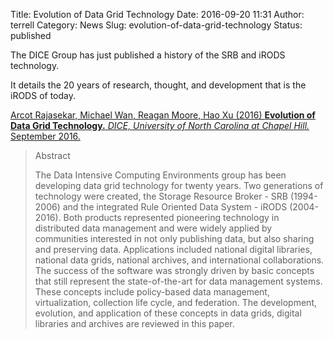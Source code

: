 Title: Evolution of Data Grid Technology
Date: 2016-09-20 11:31
Author: terrell
Category: News
Slug: evolution-of-data-grid-technology
Status: published

The DICE Group has just published a history of the SRB and iRODS
technology.

It details the 20 years of research, thought, and development that is
the iRODS of today.

[Arcot Rajasekar, Michael Wan, Reagan Moore, Hao Xu (2016) **Evolution
of Data Grid Technology.** *DICE, University of North Carolina at Chapel
Hill.* September
2016.](http://irods.org/wp-content/uploads/2016/09/EvolutionOfDataGridTechnology2016.pdf)

> Abstract
>
> The Data Intensive Computing Environments group has been developing
> data grid technology for twenty years. Two generations of technology
> were created, the Storage Resource Broker - SRB (1994-2006) and the
> integrated Rule Oriented Data System - iRODS (2004-2016). Both
> products represented pioneering technology in distributed data
> management and were widely applied by communities interested in not
> only publishing data, but also sharing and preserving data.
> Applications included national digital libraries, national data grids,
> national archives, and international collaborations. The success of
> the software was strongly driven by basic concepts that still
> represent the state-of-the-art for data management systems. These
> concepts include policy-based data management, virtualization,
> collection life cycle, and federation. The development, evolution, and
> application of these concepts in data grids, digital libraries and
> archives are reviewed in this paper.
